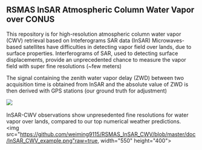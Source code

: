 ## RSMAS InSAR Atmospheric Column Water Vapor over CONUS

This repository is for high-resolution atmospheric column water vapor (CWV) retrieval based on Inteferograms SAR data (InSAR)
Microwaves-based satellites have difficulties in detecting vapor field over lands, due to surface properties.
Interferograms of SAR, used to detecting surface displacements, provide an unprecedented chance to measure the vapor field with super fine resolutions (~few meters)<br>

The signal containing the zenith water vapor delay (ZWD) between two acquisition time is obtained from InSAR and the absolute value of ZWD is then derived with GPS stations (our ground truth for adjustment)<br>

<img src="https://github.com/weiming9115/RSMAS_InSAR_CWV/doc/InSAR_GPS_views.png">

InSAR-CWV observations show unpresedented fine resolutions for water vapor over lands, compared to our top numerical weather predictions.<br>
<img src="https://github.com/weiming9115/RSMAS_InSAR_CWV/blob/master/doc/InSAR_CWV_example.png"raw=true, width="550" height="400">

